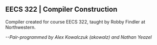 ## EECS 322 | Compiler Construction 

Compiler created for course EECS 322, taught by Robby Findler at Northwestern.

*--Pair-programmed by Alex Kowalczuk (akowalz) and Nathan Yeazel*
